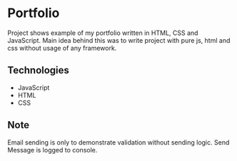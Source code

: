 # Portfolio
Project shows example of my portfolio written in HTML, CSS and JavaScript.
Main idea behind this was to write project with pure js, html and css without
usage of any framework.

## Technologies

* JavaScript
* HTML
* CSS

## Note
Email sending is only to demonstrate validation without
sending logic. Send Message is logged to console.
